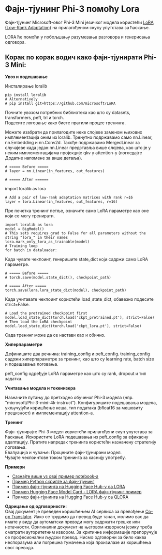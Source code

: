 <!--
CO_OP_TRANSLATOR_METADATA:
{
  "original_hash": "50b6a55a0831b417835087d8b57759fe",
  "translation_date": "2025-07-17T06:36:12+00:00",
  "source_file": "md/03.FineTuning/FineTuning_Lora.md",
  "language_code": "sr"
}
-->
# **Фајн-тјунинг Phi-3 помоћу Lora**

Фајн-тјунинг Microsoft-овог Phi-3 Mini језичког модела користећи [LoRA (Low-Rank Adaptation)](https://github.com/microsoft/LoRA?WT.mc_id=aiml-138114-kinfeylo) на прилагођеном скупу упутстава за ћаскање.

LORA ће помоћи у побољшању разумевања разговора и генерисања одговора.

## Корак по корак водич како фајн-тјунирати Phi-3 Mini:

**Увоз и подешавање**

Инсталирање loralib

```
pip install loralib
# Alternatively
# pip install git+https://github.com/microsoft/LoRA

```

Почните увозом потребних библиотека као што су datasets, transformers, peft, trl и torch.  
Подесите логовање како бисте пратили процес тренинга.

Можете изабрати да прилагодите неке слојеве заменом њихових имплементација оним из loralib. Тренутно подржавамо само nn.Linear, nn.Embedding и nn.Conv2d. Такође подржавамо MergedLinear за случајеве када један nn.Linear представља више слојева, као што је у неким имплементацијама пројекције qkv у attention-у (погледајте Додатне напомене за више детаља).

```
# ===== Before =====
# layer = nn.Linear(in_features, out_features)
```

```
# ===== After ======
```

import loralib as lora

```
# Add a pair of low-rank adaptation matrices with rank r=16
layer = lora.Linear(in_features, out_features, r=16)
```

Пре почетка тренинг петље, означите само LoRA параметре као оне који се могу тренирати.

```
import loralib as lora
model = BigModel()
# This sets requires_grad to False for all parameters without the string "lora_" in their names
lora.mark_only_lora_as_trainable(model)
# Training loop
for batch in dataloader:
```

Када чувате чекпоинт, генеришите state_dict који садржи само LoRA параметре.

```
# ===== Before =====
# torch.save(model.state_dict(), checkpoint_path)
```  
```
# ===== After =====
torch.save(lora.lora_state_dict(model), checkpoint_path)
```

Када учитавате чекпоинт користећи load_state_dict, обавезно подесите strict=False.

```
# Load the pretrained checkpoint first
model.load_state_dict(torch.load('ckpt_pretrained.pt'), strict=False)
# Then load the LoRA checkpoint
model.load_state_dict(torch.load('ckpt_lora.pt'), strict=False)
```

Сада тренинг може да се настави као и обично.

**Хиперпараметри**

Дефинишите два речника: training_config и peft_config. training_config садржи хиперпараметре за тренинг, као што су learning rate, batch size и подешавања логовања.

peft_config одређује LoRA параметре као што су rank, dropout и тип задатка.

**Учитавање модела и токенизера**

Назначите путању до претходно обученог Phi-3 модела (нпр. "microsoft/Phi-3-mini-4k-instruct"). Конфигуришите подешавања модела, укључујући коришћење кеша, тип података (bfloat16 за мешовиту прецизност) и имплементацију attention-а.

**Тренинг**

Фајн-тјунирајте Phi-3 модел користећи прилагођени скуп упутстава за ћаскање. Искористите LoRA подешавања из peft_config за ефикасну адаптацију. Пратите напредак тренинга користећи назначену стратегију логовања.  
Евалуација и чување: Процените фајн-тјунирани модел.  
Чувајте чекпоинтове током тренинга за каснију употребу.

**Примери**  
- [Сазнајте више уз овај пример notebook-а](../../../../code/03.Finetuning/Phi_3_Inference_Finetuning.ipynb)  
- [Пример Python скрипте за фајн-тјунинг](../../../../code/03.Finetuning/FineTrainingScript.py)  
- [Пример фајн-тјунинга на Hugging Face Hub-у са LORA](../../../../code/03.Finetuning/Phi-3-finetune-lora-python.ipynb)  
- [Пример Hugging Face Model Card - LORA фајн-тјунинг пример](https://huggingface.co/microsoft/Phi-3-mini-4k-instruct/blob/main/sample_finetune.py)  
- [Пример фајн-тјунинга на Hugging Face Hub-у са QLORA](../../../../code/03.Finetuning/Phi-3-finetune-qlora-python.ipynb)

**Одрицање од одговорности**:  
Овај документ је преведен коришћењем AI сервиса за превођење [Co-op Translator](https://github.com/Azure/co-op-translator). Иако се трудимо да превод буде тачан, молимо вас да имате у виду да аутоматски преводи могу садржати грешке или нетачности. Оригинални документ на његовом изворном језику треба сматрати ауторитетним извором. За критичне информације препоручује се професионални људски превод. Нисмо одговорни за било каква неспоразума или погрешна тумачења која произилазе из коришћења овог превода.